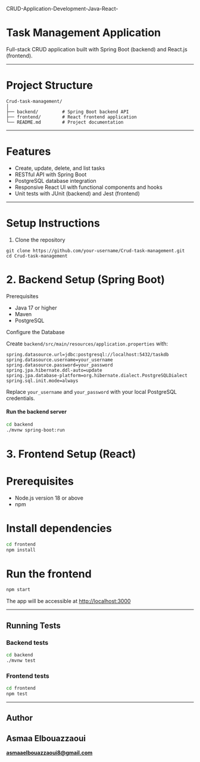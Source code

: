 CRUD-Application-Development-Java-React-

# Task Management Application

Full-stack CRUD application built with Spring Boot (backend) and React.js (frontend).



---

# Project Structure

```
Crud-task-management/
│
├── backend/         # Spring Boot backend API
├── frontend/        # React frontend application
└── README.md        # Project documentation
```

---




# Features

- Create, update, delete, and list tasks
- RESTful API with Spring Boot
- PostgreSQL database integration
- Responsive React UI with functional components and hooks
- Unit tests with JUnit (backend) and Jest (frontend)

---

# Setup Instructions

 1. Clone the repository
```
git clone https://github.com/your-username/Crud-task-management.git
cd Crud-task-management
````

# 2. Backend Setup (Spring Boot)

 Prerequisites

* Java 17 or higher
* Maven
* PostgreSQL

Configure the Database

Create `backend/src/main/resources/application.properties` with:

```properties
spring.datasource.url=jdbc:postgresql://localhost:5432/taskdb
spring.datasource.username=your_username
spring.datasource.password=your_password
spring.jpa.hibernate.ddl-auto=update
spring.jpa.database-platform=org.hibernate.dialect.PostgreSQLDialect
spring.sql.init.mode=always
```

Replace `your_username` and `your_password` with your local PostgreSQL credentials.

#### Run the backend server

```bash
cd backend
./mvnw spring-boot:run
```

# 3. Frontend Setup (React)

# Prerequisites

* Node.js version 18 or above
* npm

# Install dependencies

```bash
cd frontend
npm install
```

# Run the frontend

```bash
npm start
```

The app will be accessible at [http://localhost:3000](http://localhost:3000)

---

## Running Tests

### Backend tests

```bash
cd backend
./mvnw test
```

### Frontend tests

```bash
cd frontend
npm test
```

---

## Author

**Asmaa Elbouazzaoui**
---
**asmaaelbouazzaoui8@gmail.com**




